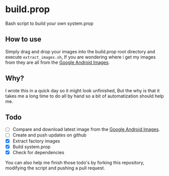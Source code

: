# build.prop
 Bash script to build your own system.prop

## How to use
Simply drag and drop your images into the build.prop root directory and execute `extract_images.sh`, If you are wondering where i get my images from they are all from the [Google Android Images](https://developers.google.com/android/images).

## Why?
I wrote this in a quick day so it might look unfinished, But the why is that it takes me a long time to do all by hand so a bit of automatization should help me.

## Todo
- [ ] Compare and download latest image from the [Google Android Images](https://developers.google.com/android/images).
- [ ] Create and push updates on github
- [x] Extract factory images
- [x] Build system.prop
- [x]  Check for dependencies

You can also help me finish those todo's by forking this repository, modifying the script and pushing a pull request.
